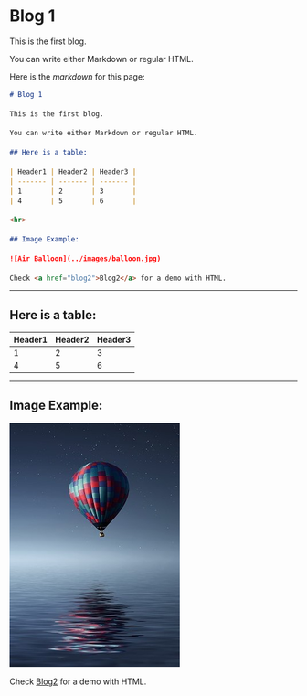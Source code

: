 # Blog 1

This is the first blog.

You can write either Markdown or regular HTML.

Here is the _markdown_ for this page:

```md
# Blog 1

This is the first blog.

You can write either Markdown or regular HTML.

## Here is a table:

| Header1 | Header2 | Header3 |
| ------- | ------- | ------- |
| 1       | 2       | 3       |
| 4       | 5       | 6       |

<hr>

## Image Example:

![Air Balloon](../images/balloon.jpg)

Check <a href="blog2">Blog2</a> for a demo with HTML.
```

<hr>

## Here is a table:

| Header1 | Header2 | Header3 |
| ------- | ------- | ------- |
| 1       | 2       | 3       |
| 4       | 5       | 6       |

<hr>

## Image Example:

![Air Balloon](../images/balloon.jpg)

Check <a href="blog2">Blog2</a> for a demo with HTML.
